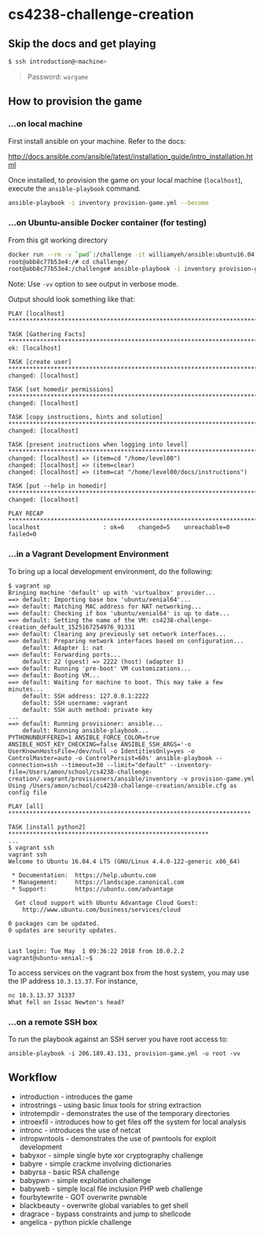 # cs4238-challenge-creation

## Skip the docs and get playing

```sh
$ ssh introduction@<machine>
```
> Password: `wargame`

## How to provision the game

### ...on local machine

First install ansible on your machine. Refer to the docs:

http://docs.ansible.com/ansible/latest/installation_guide/intro_installation.html

Once installed, to provision the game on your local machine (`localhost`), execute the `ansible-playbook` command.

```sh
ansible-playbook -i inventory provision-game.yml --become
```

### ...on Ubuntu-ansible Docker container (for testing)

From this git working directory

```sh
docker run --rm -v `pwd`:/challenge -it williamyeh/ansible:ubuntu16.04 bash
root@abb8c77b53e4:/# cd challenge/
root@abb8c77b53e4:/challenge# ansible-playbook -i inventory provision-game.yml --become -vv
```

Note: Use `-vv` option to see output in verbose mode.

Output should look something like that:

```
PLAY [localhost] ******************************************************************************************************************************************************************************

TASK [Gathering Facts] ************************************************************************************************************************************************************************
ok: [localhost]

TASK [create user] ****************************************************************************************************************************************************************************
changed: [localhost]

TASK [set homedir permissions] ****************************************************************************************************************************************************************
changed: [localhost]

TASK [copy instructions, hints and solution] **************************************************************************************************************************************************
changed: [localhost]

TASK [present instructions when logging into level] *******************************************************************************************************************************************
changed: [localhost] => (item=cd "/home/level00")
changed: [localhost] => (item=clear)
changed: [localhost] => (item=cat "/home/level00/docs/instructions")

TASK [put --help in homedir] ******************************************************************************************************************************************************************
changed: [localhost]

PLAY RECAP ************************************************************************************************************************************************************************************
localhost                  : ok=6    changed=5    unreachable=0    failed=0
```

### ...in a Vagrant Development Environment

To bring up a local development environment, do the following:

```shell
$ vagrant up
Bringing machine 'default' up with 'virtualbox' provider...
==> default: Importing base box 'ubuntu/xenial64'...
==> default: Matching MAC address for NAT networking...
==> default: Checking if box 'ubuntu/xenial64' is up to date...
==> default: Setting the name of the VM: cs4238-challenge-creation_default_1525167254976_91331
==> default: Clearing any previously set network interfaces...
==> default: Preparing network interfaces based on configuration...
    default: Adapter 1: nat
==> default: Forwarding ports...
    default: 22 (guest) => 2222 (host) (adapter 1)
==> default: Running 'pre-boot' VM customizations...
==> default: Booting VM...
==> default: Waiting for machine to boot. This may take a few minutes...
    default: SSH address: 127.0.0.1:2222
    default: SSH username: vagrant
    default: SSH auth method: private key
...
==> default: Running provisioner: ansible...
    default: Running ansible-playbook...
PYTHONUNBUFFERED=1 ANSIBLE_FORCE_COLOR=true ANSIBLE_HOST_KEY_CHECKING=false ANSIBLE_SSH_ARGS='-o UserKnownHostsFile=/dev/null -o IdentitiesOnly=yes -o ControlMaster=auto -o ControlPersist=60s' ansible-playbook --connection=ssh --timeout=30 --limit="default" --inventory-file=/Users/amon/school/cs4238-challenge-creation/.vagrant/provisioners/ansible/inventory -v provision-game.yml
Using /Users/amon/school/cs4238-challenge-creation/ansible.cfg as config file

PLAY [all] *********************************************************************

TASK [install python2] *********************************************************
...
$ vagrant ssh
vagrant ssh
Welcome to Ubuntu 16.04.4 LTS (GNU/Linux 4.4.0-122-generic x86_64)

 * Documentation:  https://help.ubuntu.com
 * Management:     https://landscape.canonical.com
 * Support:        https://ubuntu.com/advantage

  Get cloud support with Ubuntu Advantage Cloud Guest:
    http://www.ubuntu.com/business/services/cloud

0 packages can be updated.
0 updates are security updates.


Last login: Tue May  1 09:36:22 2018 from 10.0.2.2
vagrant@ubuntu-xenial:~$
```

To access services on the vagrant box from the host system, you may use the IP
address `10.3.13.37`. For instance,

```shell
nc 10.3.13.37 31337
What fell on Issac Newton's head?
```

### ...on a remote SSH box

To run the playbook against an SSH server you have root access to:

```shell
ansible-playbook -i 206.189.43.131, provision-game.yml -u root -vv
```

## Workflow

+ introduction - introduces the game
+ introstrings - using basic linux tools for string extraction
+ introtempdir - demonstrates the use of the temporary directories
+ introexfil - introduces how to get files off the system for local analysis
+ intronc - introduces the use of netcat
+ intropwntools - demonstrates the use of pwntools for exploit development
+ babyxor - simple single byte xor cryptography challenge
+ babyre - simple crackme involving dictionaries
+ babyrsa - basic RSA challenge
+ babypwn - simple exploitation challenge
+ babyweb - simple local file inclusion PHP web challenge
+ fourbytewrite - GOT overwrite pwnable
+ blackbeauty - overwrite global variables to get shell
+ dragrace - bypass constraints and jump to shellcode
+ angelica - python pickle challenge

